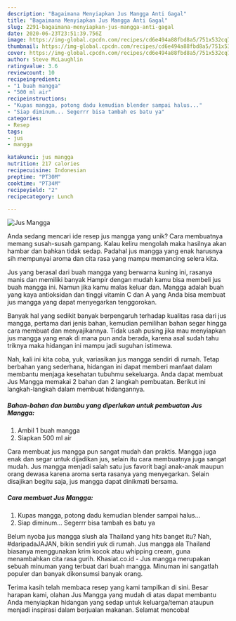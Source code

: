 ```yaml
---
description: "Bagaimana Menyiapkan Jus Mangga Anti Gagal"
title: "Bagaimana Menyiapkan Jus Mangga Anti Gagal"
slug: 2291-bagaimana-menyiapkan-jus-mangga-anti-gagal
date: 2020-06-23T23:51:39.756Z
image: https://img-global.cpcdn.com/recipes/cd6e494a88fbd8a5/751x532cq70/jus-mangga-foto-resep-utama.jpg
thumbnail: https://img-global.cpcdn.com/recipes/cd6e494a88fbd8a5/751x532cq70/jus-mangga-foto-resep-utama.jpg
cover: https://img-global.cpcdn.com/recipes/cd6e494a88fbd8a5/751x532cq70/jus-mangga-foto-resep-utama.jpg
author: Steve McLaughlin
ratingvalue: 3.6
reviewcount: 10
recipeingredient:
- "1 buah mangga"
- "500 ml air"
recipeinstructions:
- "Kupas mangga, potong dadu kemudian blender sampai halus..."
- "Siap diminum... Segerrr bisa tambah es batu ya"
categories:
- Resep
tags:
- jus
- mangga

katakunci: jus mangga 
nutrition: 217 calories
recipecuisine: Indonesian
preptime: "PT30M"
cooktime: "PT34M"
recipeyield: "2"
recipecategory: Lunch

---
```



![Jus Mangga](https://img-global.cpcdn.com/recipes/cd6e494a88fbd8a5/751x532cq70/jus-mangga-foto-resep-utama.jpg)

Anda sedang mencari ide resep jus mangga yang unik? Cara membuatnya memang susah-susah gampang. Kalau keliru mengolah maka hasilnya akan hambar dan bahkan tidak sedap. Padahal jus mangga yang enak harusnya sih mempunyai aroma dan cita rasa yang mampu memancing selera kita.

Jus yang berasal dari buah mangga yang berwarna kuning ini, rasanya manis dan memiliki banyak Hampir dengan mudah kamu bisa membeli jus buah mangga ini. Namun jika kamu malas keluar dan. Mangga adalah buah yang kaya antioksidan dan tinggi vitamin C dan A yang Anda bisa membuat jus mangga yang dapat menyegarkan tenggorokan.

Banyak hal yang sedikit banyak berpengaruh terhadap kualitas rasa dari jus mangga, pertama dari jenis bahan, kemudian pemilihan bahan segar hingga cara membuat dan menyajikannya. Tidak usah pusing jika mau menyiapkan jus mangga yang enak di mana pun anda berada, karena asal sudah tahu triknya maka hidangan ini mampu jadi suguhan istimewa.


Nah, kali ini kita coba, yuk, variasikan jus mangga sendiri di rumah. Tetap berbahan yang sederhana, hidangan ini dapat memberi manfaat dalam membantu menjaga kesehatan tubuhmu sekeluarga. Anda dapat membuat Jus Mangga memakai 2 bahan dan 2 langkah pembuatan. Berikut ini langkah-langkah dalam membuat hidangannya.

<!--inarticleads1-->

##### Bahan-bahan dan bumbu yang diperlukan untuk pembuatan Jus Mangga:

1. Ambil 1 buah mangga
1. Siapkan 500 ml air


Cara membuat jus mangga pun sangat mudah dan praktis. Mangga juga enak dan segar untuk dijadikan jus, selain itu cara membuatnya juga sangat mudah. Jus mangga menjadi salah satu jus favorit bagi anak-anak maupun orang dewasa karena aroma serta rasanya yang menyegarkan. Selain disajikan begitu saja, jus mangga dapat dinikmati bersama. 

<!--inarticleads2-->

##### Cara membuat Jus Mangga:

1. Kupas mangga, potong dadu kemudian blender sampai halus...
1. Siap diminum... Segerrr bisa tambah es batu ya


Belum nyoba jus mangga slush ala Thailand yang hits banget itu? Nah, #daripadaJAJAN, bikin sendiri yuk di rumah. Jus mangga ala Thailand biasanya menggunakan krim kocok atau whipping cream, guna menambahkan cita rasa gurih. Khasiat.co.id - Jus mangga merupakan sebuah minuman yang terbuat dari buah mangga. Minuman ini sangatlah populer dan banyak dikonsumsi banyak orang. 

Terima kasih telah membaca resep yang kami tampilkan di sini. Besar harapan kami, olahan Jus Mangga yang mudah di atas dapat membantu Anda menyiapkan hidangan yang sedap untuk keluarga/teman ataupun menjadi inspirasi dalam berjualan makanan. Selamat mencoba!
